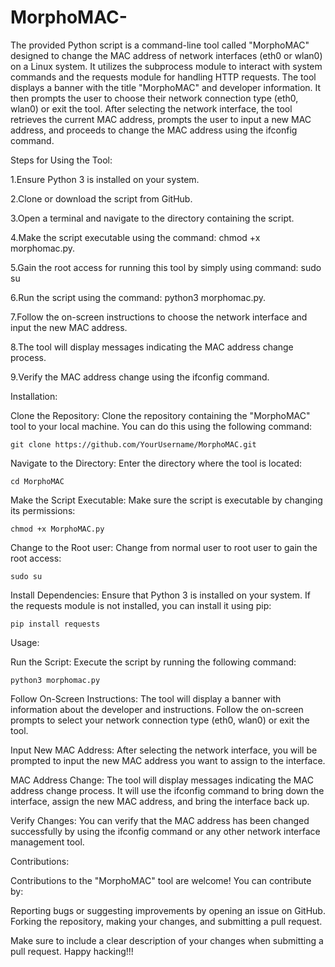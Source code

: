 # MorphoMAC-
The provided Python script is a command-line tool called "MorphoMAC" designed to change the MAC address of network interfaces (eth0 or wlan0) on a Linux system. It utilizes the subprocess module to interact with system commands and the requests module for handling HTTP requests.
The tool displays a banner with the title "MorphoMAC" and developer information. It then prompts the user to choose their network connection type (eth0, wlan0) or exit the tool. After selecting the network interface, the tool retrieves the current MAC address, prompts the user to input a new MAC address, and proceeds to change the MAC address using the ifconfig command.


Steps for Using the Tool:

1.Ensure Python 3 is installed on your system.

2.Clone or download the script from GitHub.

3.Open a terminal and navigate to the directory containing the script.

4.Make the script executable using the command: chmod +x morphomac.py.

5.Gain the root access for running this tool by simply using command: sudo su

6.Run the script using the command: python3 morphomac.py.

7.Follow the on-screen instructions to choose the network interface and input the new MAC address.

8.The tool will display messages indicating the MAC address change process.

9.Verify the MAC address change using the ifconfig command.


Installation:

Clone the Repository: Clone the repository containing the "MorphoMAC" tool to your local machine. You can do this using the following command:

    git clone https://github.com/YourUsername/MorphoMAC.git

Navigate to the Directory: Enter the directory where the tool is located:

    cd MorphoMAC

Make the Script Executable: Make sure the script is executable by changing its permissions:

    chmod +x MorphoMAC.py

Change to the Root user: Change from normal user to root user to gain the root access:

    sudo su

Install Dependencies: Ensure that Python 3 is installed on your system. If the requests module is not installed, you can install it using pip:

    pip install requests


Usage:

Run the Script: Execute the script by running the following command:

    python3 morphomac.py

Follow On-Screen Instructions: The tool will display a banner with information about the developer and instructions. Follow the on-screen prompts to select your network connection type (eth0, wlan0) or exit the tool.

Input New MAC Address: After selecting the network interface, you will be prompted to input the new MAC address you want to assign to the interface.

MAC Address Change: The tool will display messages indicating the MAC address change process. It will use the ifconfig command to bring down the interface, assign the new MAC address, and bring the interface back up.

Verify Changes: You can verify that the MAC address has been changed successfully by using the ifconfig command or any other network interface management tool.



Contributions:

Contributions to the "MorphoMAC" tool are welcome! You can contribute by:

Reporting bugs or suggesting improvements by opening an issue on GitHub.
Forking the repository, making your changes, and submitting a pull request.

Make sure to include a clear description of your changes when submitting a pull request. Happy hacking!!!
